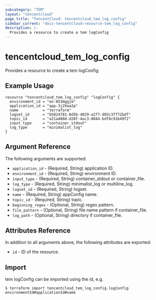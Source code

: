 ```yaml
---
subcategory: "TEM"
layout: "tencentcloud"
page_title: "TencentCloud: tencentcloud_tem_log_config"
sidebar_current: "docs-tencentcloud-resource-tem_log_config"
description: |-
  Provides a resource to create a tem logConfig
---
```


# tencentcloud_tem_log_config

Provides a resource to create a tem logConfig

## Example Usage

```hcl
resource "tencentcloud_tem_log_config" "logConfig" {
  environment_id = "en-853mggjm"
  application_id = "app-3j29aa2p"
  name           = "terraform"
  logset_id      = "b5824781-8d5b-4029-a2f7-d03c37f72bdf"
  topic_id       = "a21a488d-d28f-4ac3-8044-bdf8c91b49f2"
  input_type     = "container_stdout"
  log_type       = "minimalist_log"
}
```

## Argument Reference

The following arguments are supported:

* `application_id` - (Required, String) application ID.
* `environment_id` - (Required, String) environment ID.
* `input_type` - (Required, String) container_stdout or container_file.
* `log_type` - (Required, String) minimalist_log or multiline_log.
* `logset_id` - (Required, String) logset.
* `name` - (Required, String) appConfig name.
* `topic_id` - (Required, String) topic.
* `beginning_regex` - (Optional, String) regex pattern.
* `file_pattern` - (Optional, String) file name pattern if container_file.
* `log_path` - (Optional, String) directory if container_file.

## Attributes Reference

In addition to all arguments above, the following attributes are exported:

* `id` - ID of the resource.



## Import

tem logConfig can be imported using the id, e.g.
```
$ terraform import tencentcloud_tem_log_config.logConfig environmentId#applicationId#name
```

